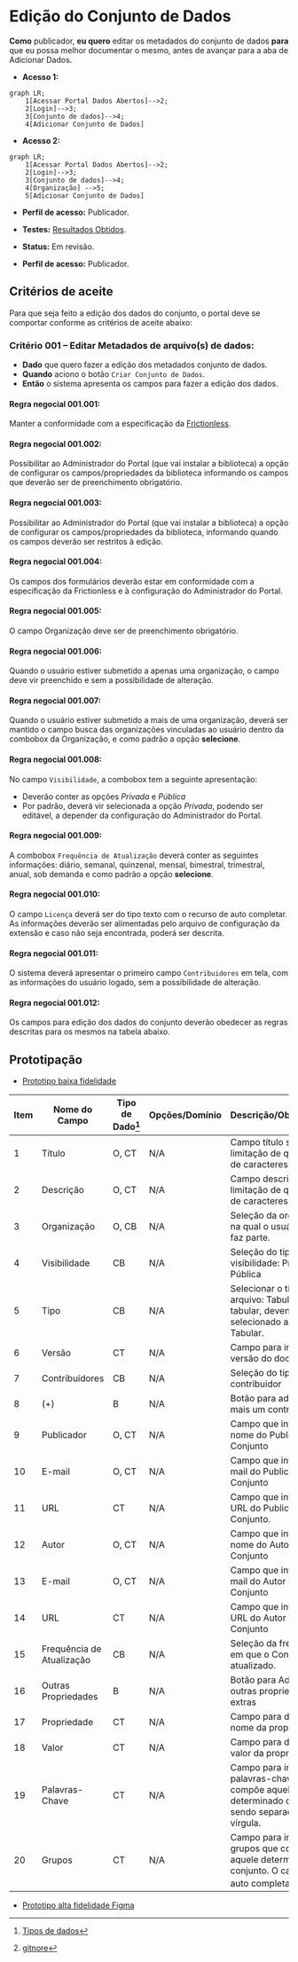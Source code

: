 # Edição do Conjunto de Dados

**Como** publicador, **eu quero**  editar os metadados do conjunto de dados **para** que eu possa melhor documentar o mesmo, antes de avançar para a aba de Adicionar Dados.

- **Acesso 1:**

```mermaid
graph LR;
    1[Acessar Portal Dados Abertos]-->2;
    2[Login]-->3;
    3[Conjunto de dados]-->4;
    4[Adicionar Conjunto de Dados]
```

- **Acesso 2:**

```mermaid
graph LR;
    1[Acessar Portal Dados Abertos]-->2;
    2[Login]-->3;
    3[Conjunto de dados]-->4;
    4[Organização] -->5;
    5[Adicionar Conjunto de Dados]
```

- **Perfil de acesso:** Publicador. 

- **Testes:** [Resultados Obtidos](../../../testes/sprint_04/06_edicao_do_conjunto_de_dados_casos_de_teste/#resultados-obtidos).

- **Status:** Em revisão.

- **Perfil de acesso:** Publicador. 

## Critérios de aceite
Para que seja feito a edição dos dados do conjunto, o portal deve se comportar conforme as critérios de aceite abaixo:

### **Critério 001 – Editar Metadados de arquivo(s) de dados:**
- **Dado** que quero fazer a edição dos metadados conjunto de dados.
- **Quando** aciono o botão `Criar Conjunto de Dados`.
- **Então** o sistema apresenta os campos para fazer a edição dos dados.

#### **Regra negocial 001.001**: 
Manter a conformidade com a especificação da [Frictionless](https://specs.frictionlessdata.io/#overview).

#### **Regra negocial 001.002**: 
Possibilitar ao Administrador do Portal (que vai instalar a biblioteca) a opção de configurar os campos/propriedades da biblioteca informando os campos que deverão ser de preenchimento obrigatório.

#### **Regra negocial 001.003**: 
Possibilitar ao Administrador do Portal (que vai instalar a biblioteca) a opção de configurar os campos/propriedades da biblioteca, informando quando os campos deverão ser restritos à edição. 

#### **Regra negocial 001.004**: 
Os campos dos formulários deverão estar em conformidade com a especificação da Frictionless e à configuração do Administrador do Portal.

#### **Regra negocial 001.005**: 
O campo Organização deve ser de preenchimento obrigatório.

#### **Regra negocial 001.006**: 
Quando o usuário estiver submetido a apenas uma organização, 
o campo deve vir preenchido e sem a possibilidade de alteração. 

#### **Regra negocial 001.007**: 
Quando o usuário estiver submetido a mais de uma organização, deverá ser mantido o campo busca das organizações vinculadas ao usuário dentro da combobox da Organização, e como padrão a opção **selecione**. 

#### **Regra negocial 001.008**: 
No campo `Visibilidade`, a combobox tem a seguinte apresentação:

- Deverão conter as opções *Privada* e *Pública* 
- Por padrão, deverá vir selecionada a opção *Privada*, podendo ser editável, a depender da configuração do Administrador do Portal. 

#### **Regra negocial 001.009**: 
A combobox `Frequência de Atualização` deverá conter as seguintes informações: diário, semanal, quinzenal, mensal, bimestral, trimestral, anual, sob demanda e como padrão a opção **selecione**.

#### **Regra negocial 001.010**: 
O campo `Licença` deverá ser do tipo texto com o recurso de auto completar. As informações deverão ser alimentadas pelo arquivo de configuração da extensão e caso não seja encontrada, poderá ser descrita.

#### **Regra negocial 001.011**: 
O sistema deverá apresentar o primeiro campo `Contribuidores` em tela, com as informações do usuário logado, sem a possibilidade de alteração.

#### **Regra negocial 001.012**:
Os campos para edição dos dados do conjunto deverão obedecer as regras descritas para os mesmos na tabela abaixo.

## Prototipação

- [Prototipo baixa fidelidade](/assets/pdfs/prototipo_telas_ckan.pdf)

| Item |                        Nome do Campo                        | Tipo de Dado[^2] | Opções/Domínio |     Descrição/Observações      |
|------|-------------------------------------------------------------|------------------|----------------|--------------------------------|
|    1 |    Título               |    O, CT          |     N/A    | Campo título sem limitação de quantidade de caracteres.
|    2 |           Descrição    |    O, CT           |       N/A     |Campo descrição sem limitação de quantidade de caracteres |
|    3 |  Organização|      O, CB         |       N/A     | Seleção da organização na qual o usuário logado faz parte. |
|    4 |   Visibilidade |        CB        |   N/A          | Seleção do tipo de visibilidade: Privada ou Pública  |
|    5 |   Tipo                       |  CB               |    N/A        |Selecionar o tipo de arquivo: Tabular ou não tabular, devendo vir selecionado a opção Tabular. |
|    6 |  Versão |         CT      |        N/A       |  Campo para informar a versão do documento.|	
|    7 |  Contribuidores |       CB      |       N/A     | Seleção do tipo de contribuidor|
|    8 |  (+) |       B      |      N/A     | Botão para adicionar mais um contribuidor  |
|    9 |  Publicador |   O, CT          |    N/A       | Campo que informa o nome do Publicador do Conjunto |
|    10 |  E-mail |        O, CT     |   N/A        | Campo que informa o e-mail do Publicador do Conjunto |
|    11 |  URL |        CT     |    N/A      | Campo que informa a URL do Publicador do Conjunto.
|    12 |  Autor |       O, CT      |   N/A       |  Campo que informa o nome do Autor do Conjunto|
|    13 | E-mail  |      O, CT       |    N/A       | Campo que informa o e-mail do Autor do Conjunto |
|    14 | URL  |      CT       |         N/A  | Campo que informa a URL do Autor do Conjunto |
|    15 | Frequência de Atualização  |   CB          |      N/A     | Seleção da frequência em que o Conjunto será atualizado.  |
|    16 | Outras Propriedades  |  B           |     N/A      | Botão para Adionar outras propriedades extras  |
|    17 | Propriedade  |    CT         |  N/A         | Campo para descrever o nome da propriedade  |
|    18 | Valor |         CT    |          N/A | Campo para descrever o valor da propriedade  |
|    19 | Palavras-Chave |    CT         |   N/A        | Campo para informar as palavras-chave que compõe aquele determinado conjunto, sendo separado por vírgula.  |
|    20 | Grupos  |         CT    |     N/A      | Campo para informar grupos que compõe aquele determinado conjunto. O campo será auto completado.[^1]|

- [Prototipo alta fidelidade Figma](https://www.figma.com/proto/X0SZVAiL6Auf6pqssoewnn/SEPLAG-CKAN?node-id=2%3A387&scaling=min-zoom&page-id=2%3A387&starting-point-node-id=217%3A1115) 

[^1]:[gitnore](https://www.toptal.com/developers/gitignore/)
[^2]: [Tipos de dados](../modelos/tipos_dado_formulario_html.md)